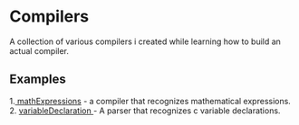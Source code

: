 # Compilers

A collection of various compilers i created while learning how to build an actual compiler.

## Examples
1.<a href="MathExpressions"> mathExpressions</a> - a compiler that recognizes mathematical expressions.
2. <a href="VariableDeclaration"> variableDeclaration </a> - A parser that recognizes c variable declarations.